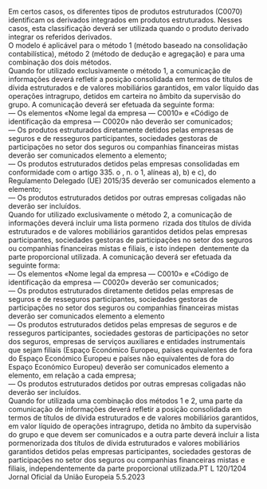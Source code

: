  
Em certos casos, os diferentes tipos de produtos estruturados (C0070) identificam os derivados integrados em produtos 
estruturados. Nesses casos, esta classificação deverá ser utilizada quando o produto derivado integrar os referidos 
derivados.  
O modelo é aplicável para o método 1 (método baseado na consolidação contabilística), método 2 (método de dedução 
e agregação) e para uma combinação dos dois métodos.  
Quando for utilizado exclusivamente o método 1, a comunicação de informações deverá refletir a posição consolidada 
em termos de títulos de dívida estruturados e de valores mobiliários garantidos, em valor líquido das operações 
intragrupo, detidos em carteira no âmbito da supervisão do grupo. A comunicação deverá ser efetuada da seguinte 
forma:  
— Os elementos «Nome legal da empresa — C0010» e «Código de identificação da empresa — C0020» não deverão ser 
comunicados;  
— Os produtos estruturados diretamente detidos pelas empresas de seguros e de resseguros participantes, sociedades 
gestoras de participações no setor dos seguros ou companhias financeiras mistas deverão ser comunicados elemento 
a elemento;  
— Os produtos estruturados detidos pelas empresas consolidadas em conformidade com o artigo 335.  o , n.  o 1, alíneas 
a), b) e c), do Regulamento Delegado (UE) 2015/35 deverão ser comunicados elemento a elemento;  
— Os produtos estruturados detidos por outras empresas coligadas não deverão ser incluídos.  
Quando for utilizado exclusivamente o método 2, a comunicação de informações deverá incluir uma lista pormeno ­
rizada dos títulos de dívida estruturados e de valores mobiliários garantidos detidos pelas empresas participantes, 
sociedades gestoras de participações no setor dos seguros ou companhias financeiras mistas e filiais, e isto indepen ­
dentemente da parte proporcional utilizada. A comunicação deverá ser efetuada da seguinte forma:  
— Os elementos «Nome legal da empresa — C0010» e «Código de identificação da empresa — C0020» deverão ser 
comunicados;  
— Os produtos estruturados diretamente detidos pelas empresas de seguros e de resseguros participantes, sociedades 
gestoras de participações no setor dos seguros ou companhias financeiras mistas deverão ser comunicados elemento 
a elemento  
— Os produtos estruturados detidos pelas empresas de seguros e de resseguros participantes, sociedades gestoras de 
participações no setor dos seguros, empresas de serviços auxiliares e entidades instrumentais que sejam filiais (Espaço 
Económico Europeu, países equivalentes de fora do Espaço Económico Europeu e países não equivalentes de fora do 
Espaço Económico Europeu) deverão ser comunicados elemento a elemento, em relação a cada empresa;  
— Os produtos estruturados detidos por outras empresas coligadas não deverão ser incluídos.  
Quando for utilizada uma combinação dos métodos 1 e 2, uma parte da comunicação de informações deverá refletir a 
posição consolidada em termos de títulos de dívida estruturados e de valores mobiliários garantidos, em valor líquido de 
operações intragrupo, detida no âmbito da supervisão do grupo e que devem ser comunicados e a outra parte deverá 
incluir a lista pormenorizada dos títulos de dívida estruturados e valores mobiliários garantidos detidos pelas empresas 
participantes, sociedades gestoras de participações no setor dos seguros ou companhias financeiras mistas e filiais, 
independentemente da parte proporcional utilizada.PT  L 120/1204 Jornal Oficial da União Europeia 5.5.2023
